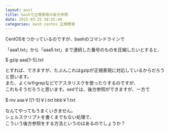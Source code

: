 ```yaml
---
layout: post
title: bashで正規表現の後方参照
date: 2015-03-25 10:55:49
categories: bash centos 正規表現
---
```

<p>CentOSをつかっているのですが、bashのコマンドラインで</p>

<p>「aaa1.txt」から「aaa5.txt」まで連続した番号のものを圧縮したいとすると、</p>

<p>$ gzip aaa[1-5].txt</p>

<p>とすれば、できますが、たぶんこれはgzipが正規表現に対応しているからだろうと思います。<br>
また、よくlsやgrepなどでアスタリスクを使ったりするのですが、<br>
これもそうだろうと思います。sedでは、後方参照ができますが、一方で</p>

<p>$ mv aaa￥([1-5]￥).txt bbb￥1.txt</p>

<p>なんてやってもうまくいきません。<br>
シェルスクリプトを書くまでもない処理で、<br>
こういう後方参照をする方法というのはあるのでしょうか？</p>
